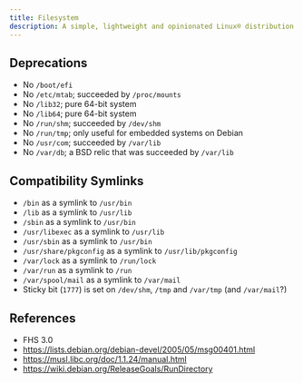 ```yaml
---
title: Filesystem
description: A simple, lightweight and opinionated Linux® distribution based on musl libc and toybox
---
```


## Deprecations
- No `/boot/efi`
- No `/etc/mtab`; succeeded by `/proc/mounts`
- No `/lib32`; pure 64-bit system
- No `/lib64`; pure 64-bit system
- No `/run/shm`; succeeded by `/dev/shm`
- No `/run/tmp`; only useful for embedded systems on Debian
- No `/usr/com`; succeeded by `/var/lib`
- No `/var/db`; a BSD relic that was succeeded by `/var/lib`

## Compatibility Symlinks
- `/bin` as a symlink to `/usr/bin`
- `/lib` as a symlink to `/usr/lib`
- `/sbin` as a symlink to `/usr/bin`
- `/usr/libexec` as a symlink to `/usr/lib`
- `/usr/sbin` as a symlink to `/usr/bin`
- `/usr/share/pkgconfig` as a symlink to `/usr/lib/pkgconfig`
- `/var/lock` as a symlink to `/run/lock`
- `/var/run` as a symlink to `/run`
- `/var/spool/mail` as a symlink to `/var/mail`
- Sticky bit (`1777`) is set on `/dev/shm`, `/tmp` and `/var/tmp` (and `/var/mail`?)

## References
- FHS 3.0
- https://lists.debian.org/debian-devel/2005/05/msg00401.html
- https://musl.libc.org/doc/1.1.24/manual.html
- https://wiki.debian.org/ReleaseGoals/RunDirectory
